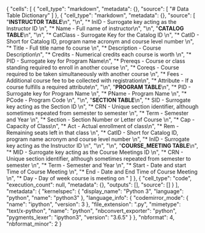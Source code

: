 {
 "cells": [
  {
   "cell_type": "markdown",
   "metadata": {},
   "source": [
    "# Data Table Dictionary"
   ]
  },
  {
   "cell_type": "markdown",
   "metadata": {},
   "source": [
    "**INSTRUCTOR TABLE**\n",
    "\n",
    "* InID - Surrogate key acting as the Instructor ID \n",
    "* Name - Full name of instructor\n",
    "\n",
    "**CATALOG TABLE**\n",
    "\n",
    "* CatClass - Surrogate Key for the Catalog ID \n",
    "* CatID - Short for Catalog ID, program name acronym and course level number \n",
    "* Title - Full title name fo course \n",
    "* Description - Course Description\n",
    "* Credits - Numerical credits each course is worth \n",
    "* PID - Surrogate key for Program Name\n",
    "* Prereqs - Course or class standing required to enroll in another course \n",
    "* Coreqs - Course required to be taken simultaneously with another course \n",
    "* Fees - Additional course fee to be collected with registration\n",
    "* Attribute - If a course fulfills a required attribute\n",
    "\n",
    "**PROGRAM TABLE**\n",
    "* PID - Surrogate key for Program Name \n",
    "* PName - Program Name \n",
    "* PCode - Program Code \n",
    "\n",
    "**SECTION TABLE**\n",
    "* SID - Surrogate key acting as the Section ID \n",
    "* CRN - Unique section identifier, although sometimes repeated from semester to semester \n",
    "* Term - Semester and Year \n",
    "* Section - Section Number or Letter of Course \n",
    "* Cap - Capacity of Class\n",
    "* Act - Actual enrollment of class\n",
    "* Rem - Remaining seats left in that class \n",
    "* CatID - Short for Catalog ID, program name acronym and course level number \n",
    "* InID - Surrogate key acting as the Instructor ID \n",
    "\n",
    "\n",
    "**COURSE_MEETING TABLE**\n",
    "* MID - Surrogate key acting as the Course Meetings ID \n",
    "* CRN - Unique section identifier, although sometimes repeated from semester to semester \n",
    "* Term - Semester and Year \n",
    "* Start - Date and start Time of Course Meeting \n",
    "* End - Date and End Time of Course Meeting \n",
    "* Day - Day of week course is meeting on "
   ]
  },
  {
   "cell_type": "code",
   "execution_count": null,
   "metadata": {},
   "outputs": [],
   "source": []
  }
 ],
 "metadata": {
  "kernelspec": {
   "display_name": "Python 3",
   "language": "python",
   "name": "python3"
  },
  "language_info": {
   "codemirror_mode": {
    "name": "ipython",
    "version": 3
   },
   "file_extension": ".py",
   "mimetype": "text/x-python",
   "name": "python",
   "nbconvert_exporter": "python",
   "pygments_lexer": "ipython3",
   "version": "3.6.5"
  }
 },
 "nbformat": 4,
 "nbformat_minor": 2
}
